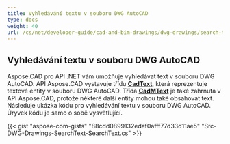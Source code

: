 ```yaml
---
title: Vyhledávání textu v souboru DWG AutoCAD
type: docs
weight: 40
url: /cs/net/developer-guide/cad-and-bim-drawings/dwg-drawings/search-text-in-dwg-autocad-file/
---
```


## **Vyhledávání textu v souboru DWG AutoCAD**
Aspose.CAD pro API .NET vám umožňuje vyhledávat text v souboru DWG AutoCAD. API Aspose.CAD vystavuje třídu [**CadText**](https://reference.aspose.com/cad/net/aspose.cad.fileformats.cad.cadobjects/cadtext), která reprezentuje textové entity v souboru DWG AutoCAD. Třída [**CadMText**](https://reference.aspose.com/cad/net/aspose.cad.fileformats.cad.cadobjects/cadmtext)  je také zahrnuta v API Aspose.CAD, protože některé další entity mohou také obsahovat text. Následuje ukázka kódu pro vyhledávání textu v souboru DWG AutoCAD. Úryvek kódu je samo o sobě vysvětlující.

{{< gist "aspose-com-gists" "88cdd0899132edaf0afff77d33d11ae5" "Src-DWG-Drawings-SearchText-SearchText.cs" >}}
